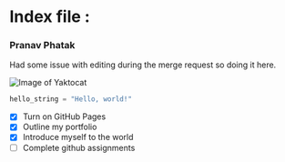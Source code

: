 # Index file : #

### Pranav Phatak ###

Had some issue with editing during the merge request so doing it here.


![Image of Yaktocat](https://octodex.github.com/images/yaktocat.png)


``` python
hello_string = "Hello, world!"
```

- [x] Turn on GitHub Pages
- [x] Outline my portfolio
- [x] Introduce myself to the world
- [ ] Complete github assignments 
